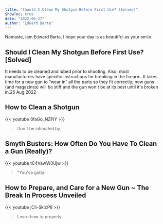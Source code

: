 ```yaml
---
title: "Should I Clean My Shotgun Before First Use? [Solved]"
ShowToc: true 
date: "2022-06-27"
author: "Edward Barta" 
---
```


Namaste, iam Edward Barta, I hope your day is as beautiful as your smile.
## Should I Clean My Shotgun Before First Use? [Solved]
It needs to be cleaned and lubed prior to shooting. Also, most manufacturers have specific instructions for breaking in the firearm. It takes time for a new gun to “wear in” all the parts so they fit correctly; new guns (and magazines) will be stiff and the gun won't be at its best until it's broken in.26 Aug 2022

## How to Clean a Shotgun
{{< youtube 6faGo_NZFIY >}}
>Don't be intimated by 

## Smyth Busters: How Often Do You Have To Clean a Gun (Really)?
{{< youtube tC4VawW0Ujw >}}
>"You've gotta 

## How to Prepare, and Care for a New Gun ~ The Break In Process Unveiled
{{< youtube jCIi-SklcP8 >}}
>Learn how to properly 

